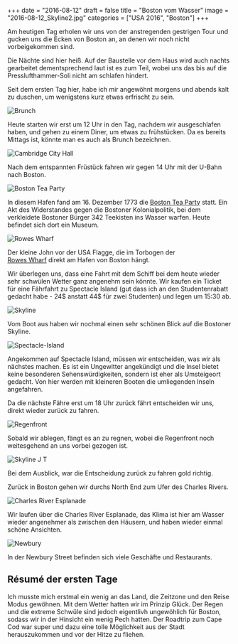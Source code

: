 +++
date = "2016-08-12"
draft = false
title = "Boston vom Wasser"
image = "2016-08-12_Skyline2.jpg"
categories = ["USA 2016", "Boston"]
+++

Am heutigen Tag erholen wir uns 
von der anstregenden gestrigen Tour und
gucken uns die Ecken von Boston an, an denen
wir noch nicht vorbeigekommen sind. 

Die Nächte sind hier heiß. 
Auf der Baustelle vor dem Haus wird auch
nachts gearbeitet dementsprechend laut ist
es zum Teil, wobei uns das bis auf
die Presslufthammer-Soli
nicht am schlafen hindert. 

Seit dem ersten Tag hier, 
habe ich mir angewöhnt morgens und abends 
kalt zu duschen,
um wenigstens kurz etwas erfrischt zu sein.

![Brunch](/images/2016-08-12_Brunch.jpg)

Heute starten wir erst um 12 Uhr in den Tag,
nachdem wir ausgeschlafen haben, 
und gehen zu einem Diner, um etwas zu frühstücken. Da es bereits Mittags ist,
könnte man es auch als Brunch bezeichnen. 

![Cambridge City Hall](/images/2016-08-12_Cambridge-City-Hall.jpg)

Nach dem entspannten Früstück fahren wir
gegen 14 Uhr mit der U-Bahn nach Boston. 

![Boston Tea Party](/images/2016-08-12_Tea-Party.jpg)

In diesem Hafen fand am 16. Dezember 1773
die 
[Boston Tea Party](https://de.m.wikipedia.org/wiki/Boston_Tea_Party) 
statt. Ein Akt des Widerstandes gegen die
Bostoner Kolonialpolitik, bei dem verkleidete
Bostoner Bürger 342 Teekisten ins Wasser warfen. 
Heute befindet sich dort ein Museum. 

![Rowes Wharf](/images/2016-08-12_Rowes-Wharf.jpg)

Der kleine John vor der USA Flagge, die im 
Torbogen der  
[Rowes Wharf](https://en.m.wikipedia.org/wiki/Rowes_Wharf)
direkt am Hafen von Boston hängt. 

Wir überlegen uns, dass eine Fahrt mit dem
Schiff bei dem heute wieder sehr schwülen Wetter
ganz angenehm sein könnte. 
Wir kaufen ein Ticket für eine Fährfahrt 
zu Spectacle Island
(gut dass ich an den Studentenrabatt gedacht habe - 24$ anstatt 44$ für zwei Studenten) 
und legen um 15:30 ab. 

![Skyline](/images/2016-08-12_Skyline.jpg)

Vom Boot aus haben wir nochmal 
einen sehr schönen Blick auf die Bostoner Skyline. 

![Spectacle-Island](/images/2016-08-12_Spectacle-Island.jpg)

Angekommen auf Spectacle Island, müssen 
wir entscheiden, was wir als nächstes machen. 
Es ist ein Ungewitter angekündigt und die
Insel bietet keine besonderen Sehenswürdigkeiten,
sondern ist eher als Umsteigeort gedacht. 
Von hier werden mit kleineren Booten die
umliegenden Inseln angefahren. 

Da die nächste Fähre erst um 18 Uhr zurück
fährt entscheiden wir uns, 
direkt wieder zurück zu fahren. 

![Regenfront](/images/2016-08-12_Regenfront.jpg)

Sobald wir ablegen, fängt es an zu regnen,
wobei die Regenfront noch weitesgehend an 
uns vorbei gezogen ist. 

![Skyline J T](/images/2016-08-12_Skyline-J-T.jpg)

Bei dem Ausblick, war die Entscheidung zurück 
zu fahren gold richtig. 

Zurück in Boston gehen wir durchs North End
zum Ufer des Charles Rivers. 

![Charles River Esplanade](/images/2016-08-12_Esplanade.jpg)

Wir laufen über die Charles River Esplanade, 
das Klima ist hier am Wasser wieder angenehmer 
als zwischen den Häusern, und haben wieder
einmal schöne Ansichten. 

![Newbury](/images/2016-08-12_Newbury.jpg)

In der Newbury Street befinden sich
viele Geschäfte und Restaurants.


## Résumé der ersten Tage

Ich musste mich erstmal 
ein wenig an das Land, die Zeitzone und den Reise Modus gewöhnen. Mit dem Wetter
hatten wir im Prinzip Glück. 
Der Regen und die extreme Schwüle sind jedoch
eigentlivh ungewöhlich für Boston, sodass wir 
in der Hinsicht ein wenig Pech hatten. 
Der Roadtrip zum Cape Cod war super und
dazu eine tolle Möglichkeit aus der Stadt 
herauszukommen und vor der Hitze zu fliehen. 
